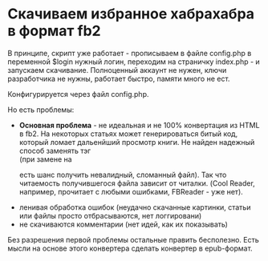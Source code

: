 Скачиваем избранное хабрахабра в формат fb2
================

В принципе, скрипт уже работает - прописываем в файле config.php в переменной $login нужный логин, переходим на страничку index.php - и запускаем скачивание.
Полноценный аккаунт не нужен, ключи разработчика не нужны, работает быстро, памяти много не ест.

Конфигурируется через файл config.php.

Но есть проблемы:

* **Основная проблема** - не идеальная и не 100% конвертация из HTML в fb2. На некоторых статьях может генерироваться битый код, который ломает дальенйший просмотр книги. Не найден надежный способ заменять тэг <br> (при замене на </p><p> есть шанс получить невалидный, сломанный файл). Так что читаемость получившегося файла зависит от читалки. (Cool Reader, например, прочитает с любыми ошибками, FBReader - уже нет).
* ленивая обработка ошибок (неудачно скачанные картинки, статьи или файлы просто отбрасываются, нет логгировани)
* не скачиваются комментарии (нет идей, как их показывать)

Без разрешения первой проблемы остальные править бесполезно.
Есть мысли на основе этого конвертера сделать конвертер в epub-формат.